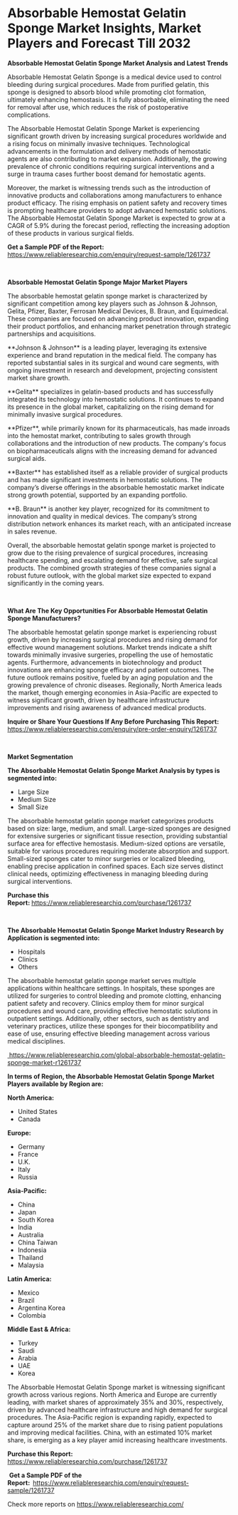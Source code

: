 <p><h1>Absorbable Hemostat Gelatin Sponge Market Insights, Market Players and Forecast Till 2032</h1></p><p><strong>Absorbable Hemostat Gelatin Sponge Market Analysis and Latest Trends</strong></p>
<p><p>Absorbable Hemostat Gelatin Sponge is a medical device used to control bleeding during surgical procedures. Made from purified gelatin, this sponge is designed to absorb blood while promoting clot formation, ultimately enhancing hemostasis. It is fully absorbable, eliminating the need for removal after use, which reduces the risk of postoperative complications.</p><p>The Absorbable Hemostat Gelatin Sponge Market is experiencing significant growth driven by increasing surgical procedures worldwide and a rising focus on minimally invasive techniques. Technological advancements in the formulation and delivery methods of hemostatic agents are also contributing to market expansion. Additionally, the growing prevalence of chronic conditions requiring surgical interventions and a surge in trauma cases further boost demand for hemostatic agents.</p><p>Moreover, the market is witnessing trends such as the introduction of innovative products and collaborations among manufacturers to enhance product efficacy. The rising emphasis on patient safety and recovery times is prompting healthcare providers to adopt advanced hemostatic solutions. The Absorbable Hemostat Gelatin Sponge Market is expected to grow at a CAGR of 5.9% during the forecast period, reflecting the increasing adoption of these products in various surgical fields.</p></p>
<p><strong>Get a Sample PDF of the Report:&nbsp;</strong> <a href="https://www.reliableresearchiq.com/enquiry/request-sample/1261737?utm_campaign=3384&utm_medium=2&utm_source=Github&utm_content=ia&utm_term=24032025&utm_id=absorbable-hemostat-gelatin-sponge">https://www.reliableresearchiq.com/enquiry/request-sample/1261737</a></p>
<p>&nbsp;</p>
<p><strong>Absorbable Hemostat Gelatin Sponge Major Market Players</strong></p>
<p><p>The absorbable hemostat gelatin sponge market is characterized by significant competition among key players such as Johnson & Johnson, Gelita, Pfizer, Baxter, Ferrosan Medical Devices, B. Braun, and Equimedical. These companies are focused on advancing product innovation, expanding their product portfolios, and enhancing market penetration through strategic partnerships and acquisitions.</p><p>**Johnson & Johnson** is a leading player, leveraging its extensive experience and brand reputation in the medical field. The company has reported substantial sales in its surgical and wound care segments, with ongoing investment in research and development, projecting consistent market share growth.</p><p>**Gelita** specializes in gelatin-based products and has successfully integrated its technology into hemostatic solutions. It continues to expand its presence in the global market, capitalizing on the rising demand for minimally invasive surgical procedures.</p><p>**Pfizer**, while primarily known for its pharmaceuticals, has made inroads into the hemostat market, contributing to sales growth through collaborations and the introduction of new products. The company's focus on biopharmaceuticals aligns with the increasing demand for advanced surgical aids.</p><p>**Baxter** has established itself as a reliable provider of surgical products and has made significant investments in hemostatic solutions. The company’s diverse offerings in the absorbable hemostatic market indicate strong growth potential, supported by an expanding portfolio.</p><p>**B. Braun** is another key player, recognized for its commitment to innovation and quality in medical devices. The company’s strong distribution network enhances its market reach, with an anticipated increase in sales revenue.</p><p>Overall, the absorbable hemostat gelatin sponge market is projected to grow due to the rising prevalence of surgical procedures, increasing healthcare spending, and escalating demand for effective, safe surgical products. The combined growth strategies of these companies signal a robust future outlook, with the global market size expected to expand significantly in the coming years.</p></p>
<p>&nbsp;</p>
<p><strong>What Are The Key Opportunities For Absorbable Hemostat Gelatin Sponge Manufacturers?</strong></p>
<p><p>The absorbable hemostat gelatin sponge market is experiencing robust growth, driven by increasing surgical procedures and rising demand for effective wound management solutions. Market trends indicate a shift towards minimally invasive surgeries, propelling the use of hemostatic agents. Furthermore, advancements in biotechnology and product innovations are enhancing sponge efficacy and patient outcomes. The future outlook remains positive, fueled by an aging population and the growing prevalence of chronic diseases. Regionally, North America leads the market, though emerging economies in Asia-Pacific are expected to witness significant growth, driven by healthcare infrastructure improvements and rising awareness of advanced medical products.</p></p>
<p><strong>Inquire or Share Your Questions If Any Before Purchasing This Report:</strong> <a href="https://www.reliableresearchiq.com/enquiry/pre-order-enquiry/1261737?utm_campaign=3384&utm_medium=2&utm_source=Github&utm_content=ia&utm_term=24032025&utm_id=absorbable-hemostat-gelatin-sponge">https://www.reliableresearchiq.com/enquiry/pre-order-enquiry/1261737</a></p>
<p>&nbsp;</p>
<p><strong>Market Segmentation</strong></p>
<p><strong>The Absorbable Hemostat Gelatin Sponge Market Analysis by types is segmented into:</strong></p>
<p><ul><li>Large Size</li><li>Medium Size</li><li>Small Size</li></ul></p>
<p><p>The absorbable hemostat gelatin sponge market categorizes products based on size: large, medium, and small. Large-sized sponges are designed for extensive surgeries or significant tissue resection, providing substantial surface area for effective hemostasis. Medium-sized options are versatile, suitable for various procedures requiring moderate absorption and support. Small-sized sponges cater to minor surgeries or localized bleeding, enabling precise application in confined spaces. Each size serves distinct clinical needs, optimizing effectiveness in managing bleeding during surgical interventions.</p></p>
<p><strong>Purchase this Report:&nbsp;</strong><a href="https://www.reliableresearchiq.com/purchase/1261737?utm_campaign=3384&utm_medium=2&utm_source=Github&utm_content=ia&utm_term=24032025&utm_id=absorbable-hemostat-gelatin-sponge">https://www.reliableresearchiq.com/purchase/1261737</a></p>
<p>&nbsp;</p>
<p><strong>The Absorbable Hemostat Gelatin Sponge Market Industry Research by Application is segmented into:</strong></p>
<p><ul><li>Hospitals</li><li>Clinics</li><li>Others</li></ul></p>
<p><p>The absorbable hemostat gelatin sponge market serves multiple applications within healthcare settings. In hospitals, these sponges are utilized for surgeries to control bleeding and promote clotting, enhancing patient safety and recovery. Clinics employ them for minor surgical procedures and wound care, providing effective hemostatic solutions in outpatient settings. Additionally, other sectors, such as dentistry and veterinary practices, utilize these sponges for their biocompatibility and ease of use, ensuring effective bleeding management across various medical disciplines.</p></p>
<p><a href="https://www.reliableresearchiq.com/global-absorbable-hemostat-gelatin-sponge-market-r1261737?utm_campaign=3384&utm_medium=2&utm_source=Github&utm_content=ia&utm_term=24032025&utm_id=absorbable-hemostat-gelatin-sponge">&nbsp;https://www.reliableresearchiq.com/global-absorbable-hemostat-gelatin-sponge-market-r1261737</a></p>
<p><strong>In terms of Region, the Absorbable Hemostat Gelatin Sponge Market Players available by Region are:</strong></p>
<p>
    <p> <strong> North America: </strong>
        <ul>
            <li>United States</li>
            <li>Canada</li>
        </ul>
        </p> 
    <p> <strong> Europe: </strong>
        <ul>
            <li>Germany</li>
            <li>France</li>
            <li>U.K.</li>
            <li>Italy</li>
            <li>Russia</li>
        </ul>
        </p> 
    <p> <strong> Asia-Pacific: </strong>
        <ul>
            <li>China</li>
            <li>Japan</li>
            <li>South Korea</li>
            <li>India</li>
            <li>Australia</li>
            <li>China Taiwan</li>
            <li>Indonesia</li>
            <li>Thailand</li>
            <li>Malaysia</li>
        </ul>
        </p> 
    <p> <strong> Latin America: </strong>
        <ul>
            <li>Mexico</li>
            <li>Brazil</li>
            <li>Argentina Korea</li>
            <li>Colombia</li>
        </ul>
        </p> 
    <p> <strong> Middle East & Africa: </strong>
        <ul>
            <li>Turkey</li>
            <li>Saudi</li>
            <li>Arabia</li>
            <li>UAE</li>
            <li>Korea</li>
        </ul>
    </p>
    </p>
<p><p>The Absorbable Hemostat Gelatin Sponge market is witnessing significant growth across various regions. North America and Europe are currently leading, with market shares of approximately 35% and 30%, respectively, driven by advanced healthcare infrastructure and high demand for surgical procedures. The Asia-Pacific region is expanding rapidly, expected to capture around 25% of the market share due to rising patient populations and improving medical facilities. China, with an estimated 10% market share, is emerging as a key player amid increasing healthcare investments.</p></p>
<p><strong>Purchase this Report: </strong><a href="https://www.reliableresearchiq.com/purchase/1261737?utm_campaign=3384&utm_medium=2&utm_source=Github&utm_content=ia&utm_term=24032025&utm_id=absorbable-hemostat-gelatin-sponge">https://www.reliableresearchiq.com/purchase/1261737</a></p>
<p>&nbsp;<strong>Get a Sample PDF of the Report:&nbsp;&nbsp;</strong><a href="https://www.reliableresearchiq.com/enquiry/request-sample/1261737?utm_campaign=3384&utm_medium=2&utm_source=Github&utm_content=ia&utm_term=24032025&utm_id=absorbable-hemostat-gelatin-sponge">https://www.reliableresearchiq.com/enquiry/request-sample/1261737</a></p>
<p><strong></strong></p>
<p>Check more reports on <a href="https://www.reliableresearchiq.com/?utm_campaign=3384&utm_medium=2&utm_source=Github&utm_content=ia&utm_term=24032025&utm_id=absorbable-hemostat-gelatin-sponge">https://www.reliableresearchiq.com/</a></p>